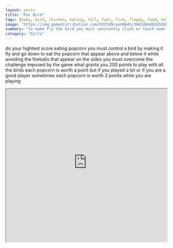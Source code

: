 ```yaml
---
layout: posts
title: "Pac Bird"
tags: [baby, bird, chicken, eating, fall, fast, fire, flappy, food, male, pixel, retro, roll, grass, hurry, insect, free, online, games, oyna, game, free, games, play, play, games]
image: "https://img.gamedistribution.com/9325d9caa40645c3962d64d82b55b9c6.jpg"
summary: "to make fly the bird you must constantly click or touch over the screen and stop to make the bird fall  free online games oyna game free games play play games"
category: "Girls"
---
```


do your hightest score eating popcorn you must control a bird by making it fly and go down to eat the popcorn that appear above and below it while avoiding the fireballs that appear on the sides you must overcome the challenge imposed by the game what grants you 200 points to play with all the birds each popcorn is worth a point but if you played a lot or if you are a good player sometimes each popcorn is worth 2 points while you are playing

<iframe width="100%" height="480px;" src="https://html5.gamedistribution.com/9325d9caa40645c3962d64d82b55b9c6/"></iframe>